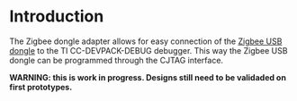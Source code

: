 # Introduction

The Zigbee dongle adapter allows for easy connection of the [Zigbee USB dongle](https://github.com/turboproc/Zigbee-USB-dongle) to the 
TI CC-DEVPACK-DEBUG debugger. This way the Zigbee USB dongle can be programmed through the CJTAG interface.

**WARNING: this is work in progress. Designs still need to be validaded on first prototypes.**
